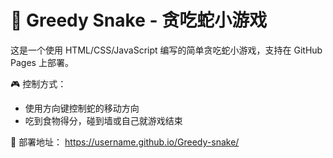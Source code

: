 # 🐍 Greedy Snake - 贪吃蛇小游戏

这是一个使用 HTML/CSS/JavaScript 编写的简单贪吃蛇小游戏，支持在 GitHub Pages 上部署。

🎮 控制方式：
- 使用方向键控制蛇的移动方向
- 吃到食物得分，碰到墙或自己就游戏结束

🔗 部署地址：
https://username.github.io/Greedy-snake/